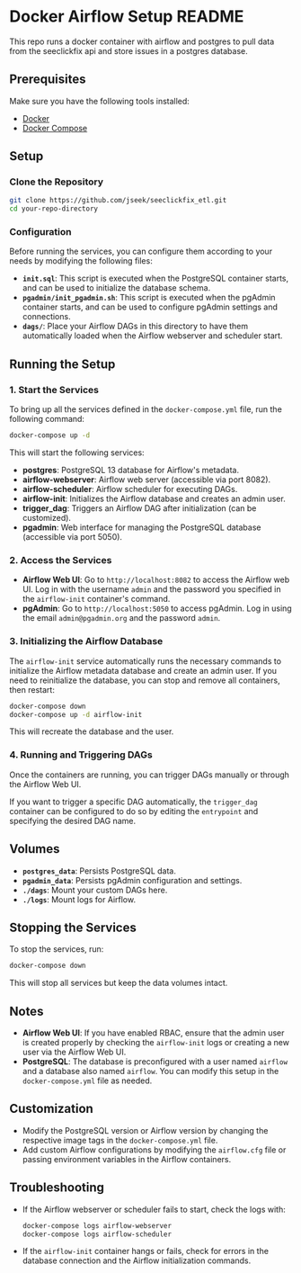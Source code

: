 # Docker Airflow Setup README

This repo runs a docker container with airflow and postgres to pull data from the seeclickfix api and store issues in a postgres database.

## Prerequisites

Make sure you have the following tools installed:

- [Docker](https://www.docker.com/get-started)
- [Docker Compose](https://docs.docker.com/compose/install/)

## Setup

### Clone the Repository

```bash
git clone https://github.com/jseek/seeclickfix_etl.git
cd your-repo-directory
```

### Configuration

Before running the services, you can configure them according to your needs by modifying the following files:

- **`init.sql`**: This script is executed when the PostgreSQL container starts, and can be used to initialize the database schema.
- **`pgadmin/init_pgadmin.sh`**: This script is executed when the pgAdmin container starts, and can be used to configure pgAdmin settings and connections.
- **`dags/`**: Place your Airflow DAGs in this directory to have them automatically loaded when the Airflow webserver and scheduler start.

## Running the Setup

### 1. Start the Services

To bring up all the services defined in the `docker-compose.yml` file, run the following command:

```bash
docker-compose up -d
```

This will start the following services:

- **postgres**: PostgreSQL 13 database for Airflow's metadata.
- **airflow-webserver**: Airflow web server (accessible via port 8082).
- **airflow-scheduler**: Airflow scheduler for executing DAGs.
- **airflow-init**: Initializes the Airflow database and creates an admin user.
- **trigger_dag**: Triggers an Airflow DAG after initialization (can be customized).
- **pgadmin**: Web interface for managing the PostgreSQL database (accessible via port 5050).

### 2. Access the Services

- **Airflow Web UI**: Go to `http://localhost:8082` to access the Airflow web UI. Log in with the username `admin` and the password you specified in the `airflow-init` container's command.
- **pgAdmin**: Go to `http://localhost:5050` to access pgAdmin. Log in using the email `admin@pgadmin.org` and the password `admin`.

### 3. Initializing the Airflow Database

The `airflow-init` service automatically runs the necessary commands to initialize the Airflow metadata database and create an admin user. If you need to reinitialize the database, you can stop and remove all containers, then restart:

```bash
docker-compose down
docker-compose up -d airflow-init
```

This will recreate the database and the user.

### 4. Running and Triggering DAGs

Once the containers are running, you can trigger DAGs manually or through the Airflow Web UI.

If you want to trigger a specific DAG automatically, the `trigger_dag` container can be configured to do so by editing the `entrypoint` and specifying the desired DAG name.

## Volumes

- **`postgres_data`**: Persists PostgreSQL data.
- **`pgadmin_data`**: Persists pgAdmin configuration and settings.
- **`./dags`**: Mount your custom DAGs here.
- **`./logs`**: Mount logs for Airflow.

## Stopping the Services

To stop the services, run:

```bash
docker-compose down
```

This will stop all services but keep the data volumes intact.

## Notes

- **Airflow Web UI**: If you have enabled RBAC, ensure that the admin user is created properly by checking the `airflow-init` logs or creating a new user via the Airflow Web UI.
- **PostgreSQL**: The database is preconfigured with a user named `airflow` and a database also named `airflow`. You can modify this setup in the `docker-compose.yml` file as needed.

## Customization

- Modify the PostgreSQL version or Airflow version by changing the respective image tags in the `docker-compose.yml` file.
- Add custom Airflow configurations by modifying the `airflow.cfg` file or passing environment variables in the Airflow containers.

## Troubleshooting

- If the Airflow webserver or scheduler fails to start, check the logs with:

  ```bash
  docker-compose logs airflow-webserver
  docker-compose logs airflow-scheduler
  ```

- If the `airflow-init` container hangs or fails, check for errors in the database connection and the Airflow initialization commands.
